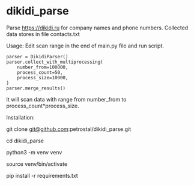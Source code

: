 # dikidi_parse

Parse https://dikidi.ru for company names and phone numbers.
Collected data stores in file contacts.txt

Usage:
    Edit scan range in the end of main.py file and run script.

    parser = DikidiParser()
    parser.collect_with_multiprocessing(
        number_from=100000,
        process_count=50,
        process_size=10000,
    )
    parser.merge_results()

It will scan data with range from number_from to process_count*process_size.

Installation:

git clone git@github.com:petrostal/dikidi_parse.git

cd dikidi_parse

python3 -m venv venv

source venv/bin/activate

pip install -r requirements.txt


